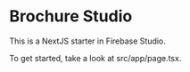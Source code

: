 # Brochure Studio

This is a NextJS starter in Firebase Studio.

To get started, take a look at src/app/page.tsx.
